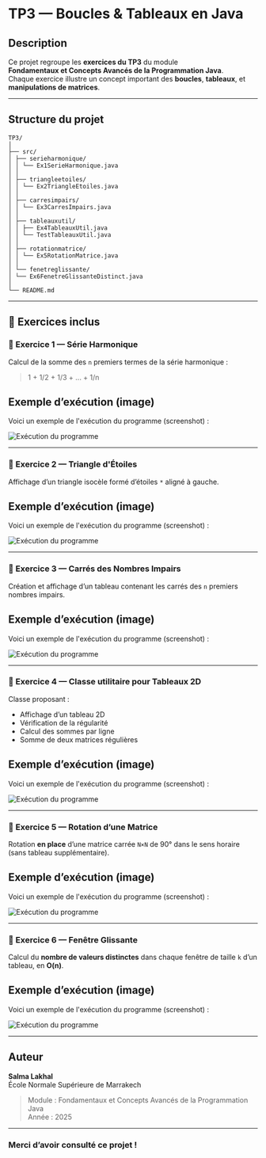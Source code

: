 # TP3 — Boucles & Tableaux en Java

##  Description
Ce projet regroupe les **exercices du TP3** du module  
**Fondamentaux et Concepts Avancés de la Programmation Java**.  
Chaque exercice illustre un concept important des **boucles**, **tableaux**, et **manipulations de matrices**.

---
##  Structure du projet
```
TP3/
│
├── src/
│ ├── serieharmonique/
│ │ └── Ex1SerieHarmonique.java
│ │
│ ├── triangleetoiles/
│ │ └── Ex2TriangleEtoiles.java
│ │
│ ├── carresimpairs/
│ │ └── Ex3CarresImpairs.java
│ │
│ ├── tableauxutil/
│ │ ├── Ex4TableauxUtil.java
│ │ └── TestTableauxUtil.java
│ │
│ ├── rotationmatrice/
│ │ └── Ex5RotationMatrice.java
│ │
│ └── fenetreglissante/
│ └── Ex6FenetreGlissanteDistinct.java
│
└── README.md
```

---

## 🧠 Exercices inclus

### 🔹 Exercice 1 — Série Harmonique
Calcul de la somme des `n` premiers termes de la série harmonique :
> 1 + 1/2 + 1/3 + ... + 1/n

 ##  Exemple d’exécution (image)
 
Voici un exemple de l'exécution du programme (screenshot) : 

![Exécution du programme](execution.PNG)

---

### 🔹 Exercice 2 — Triangle d'Étoiles
Affichage d’un triangle isocèle formé d’étoiles `*` aligné à gauche.

 ##  Exemple d’exécution (image)
 
Voici un exemple de l'exécution du programme (screenshot) : 

![Exécution du programme](execution.PNG)

---

### 🔹 Exercice 3 — Carrés des Nombres Impairs
Création et affichage d’un tableau contenant les carrés des `n` premiers nombres impairs.

 ##  Exemple d’exécution (image)
 
Voici un exemple de l'exécution du programme (screenshot) : 

![Exécution du programme](execution.PNG)

---

### 🔹 Exercice 4 — Classe utilitaire pour Tableaux 2D
Classe proposant :
- Affichage d’un tableau 2D  
- Vérification de la régularité  
- Calcul des sommes par ligne  
- Somme de deux matrices régulières
  
 ##  Exemple d’exécution (image)
 
Voici un exemple de l'exécution du programme (screenshot) : 

![Exécution du programme](execution.PNG)

---

### 🔹 Exercice 5 — Rotation d’une Matrice
Rotation **en place** d’une matrice carrée `N×N` de 90° dans le sens horaire (sans tableau supplémentaire).

 ##  Exemple d’exécution (image)
 
Voici un exemple de l'exécution du programme (screenshot) : 

![Exécution du programme](execution.PNG)

---

### 🔹 Exercice 6 — Fenêtre Glissante
Calcul du **nombre de valeurs distinctes** dans chaque fenêtre de taille `k` d’un tableau, en **O(n)**.

 ##  Exemple d’exécution (image)
 
Voici un exemple de l'exécution du programme (screenshot) : 

![Exécution du programme](execution.PNG)

---



##  Auteur
**Salma Lakhal**  
École Normale Supérieure de Marrakech  
> Module : Fondamentaux et Concepts Avancés de la Programmation Java  
> Année : 2025  

---

###  Merci d’avoir consulté ce projet !

